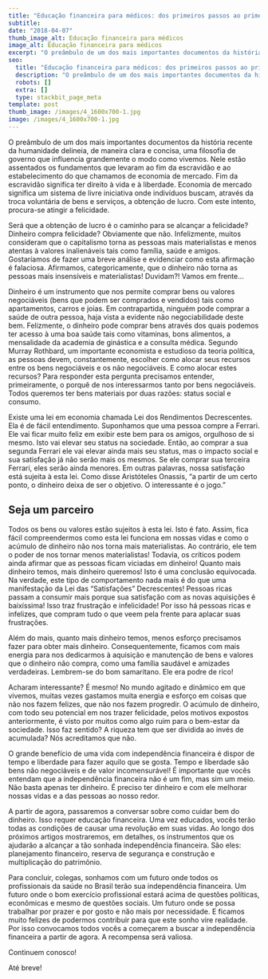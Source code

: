 ```yaml
---
title: "Educação financeira para médicos: dos primeiros passos ao primeiro milhão"
subtitle:
date: "2018-04-07"
thumb_image_alt: Educação financeira para médicos
image_alt: Educação financeira para médicos
excerpt: "O preâmbulo de um dos mais importantes documentos da história recente da humanidade delineia, de maneira clara e concisa, uma filosofia de governo que influencia grandemente o modo como vivemos."
seo:
  title: "Educação financeira para médicos: dos primeiros passos ao primeiro milhão"
  description: "O preâmbulo de um dos mais importantes documentos da história recente da humanidade delineia, de maneira clara e concisa, uma filosofia de governo que influencia grandemente o modo como vivemos."
  robots: []
  extra: []
  type: stackbit_page_meta
template: post
thumb_image: /images/4_1600x700-1.jpg
image: /images/4_1600x700-1.jpg
---
```


O preâmbulo de um dos mais importantes documentos da história recente da humanidade delineia, de maneira clara e concisa, uma filosofia de governo que influencia grandemente o modo como vivemos. Nele estão assentados os fundamentos que levaram ao fim da escravidão e ao estabelecimento do que chamamos de economia de mercado. Fim da escravidão significa ter direito à vida e à liberdade. Economia de mercado significa um sistema de livre iniciativa onde indivíduos buscam, através da troca voluntária de bens e serviços, a obtenção de lucro. Com este intento, procura-se atingir a felicidade.

Será que a obtenção de lucro é o caminho para se alcançar a felicidade? Dinheiro compra felicidade? Obviamente que não. Infelizmente, muitos consideram que o capitalismo torna as pessoas mais materialistas e menos atentas à valores inalienáveis tais como família, saúde e amigos. Gostaríamos de fazer uma breve análise e evidenciar como esta afirmação é falaciosa. Afirmamos, categoricamente, que o dinheiro não torna as pessoas mais insensíveis e materialistas! Duvidam?! Vamos em frente…

Dinheiro é um instrumento que nos permite comprar bens ou valores negociáveis (bens que podem ser comprados e vendidos) tais como apartamentos, carros e joias. Em contrapartida, ninguém pode comprar a saúde de outra pessoa, haja vista a evidente não negociabilidade deste bem. Felizmente, o dinheiro pode comprar bens através dos quais podemos ter acesso à uma boa saúde tais como vitaminas, bons alimentos, a mensalidade da academia de ginástica e a consulta médica. Segundo Murray Rothbard, um importante economista e estudioso da teoria política, as pessoas devem, constantemente, escolher como alocar seus recursos entre os bens negociáveis e os não negociáveis. E como alocar estes recursos? Para responder esta pergunta precisamos entender, primeiramente, o porquê de nos interessarmos tanto por bens negociáveis. Todos queremos ter bens materiais por duas razões: status social e consumo.

Existe uma lei em economia chamada Lei dos Rendimentos Decrescentes. Ela é de fácil entendimento. Suponhamos que uma pessoa compre a Ferrari. Ele vai ficar muito feliz em exibir este bem para os amigos, orgulhoso de si mesmo. Isto vai elevar seu status na sociedade. Então, ao comprar a sua segunda Ferrari ele vai elevar ainda mais seu status, mas o impacto social e sua satisfação já não serão mais os mesmos. Se ele comprar sua terceira Ferrari, eles serão ainda menores. Em outras palavras, nossa satisfação está sujeita à esta lei. Como disse Aristóteles Onassis, “a partir de um certo ponto, o dinheiro deixa de ser o objetivo. O interessante é o jogo.”

## Seja um parceiro

Todos os bens ou valores estão sujeitos à esta lei. Isto é fato. Assim, fica fácil compreendermos como esta lei funciona em nossas vidas e como o acúmulo de dinheiro não nos torna mais materialistas. Ao contrário, ele tem o poder de nos tornar menos materialistas! Todavia, os críticos podem ainda afirmar que as pessoas ficam viciadas em dinheiro! Quanto mais dinheiro temos, mais dinheiro queremos! Isto é uma conclusão equivocada. Na verdade, este tipo de comportamento nada mais é do que uma manifestação da Lei das “Satisfações” Decrescentes! Pessoas ricas passam a consumir mais porque sua satisfação com as novas aquisições é baixíssima! Isso traz frustração e infelicidade! Por isso há pessoas ricas e infelizes, que compram tudo o que veem pela frente para aplacar suas frustrações.

Além do mais, quanto mais dinheiro temos, menos esforço precisamos fazer para obter mais dinheiro. Consequentemente, ficamos com mais energia para nos dedicarmos à aquisição e manutenção de bens e valores que o dinheiro não compra, como uma família saudável e amizades verdadeiras. Lembrem-se do bom samaritano. Ele era podre de rico!

Acharam interessante? É mesmo! No mundo agitado e dinâmico em que vivemos, muitas vezes gastamos muita energia e esforço em coisas que não nos fazem felizes, que não nos fazem progredir. O acúmulo de dinheiro, com todo seu potencial em nos trazer felicidade, pelos motivos expostos anteriormente, é visto por muitos como algo ruim para o bem-estar da sociedade. Isso faz sentido? A riqueza tem que ser dividida ao invés de acumulada? Nós acreditamos que não.

O grande benefício de uma vida com independência financeira é dispor de tempo e liberdade para fazer aquilo que se gosta. Tempo e liberdade são bens não negociáveis e de valor incomensurável! É importante que vocês entendam que a independência financeira não é um fim, mas sim um meio. Não basta apenas ter dinheiro. É preciso ter dinheiro e com ele melhorar nossas vidas e a das pessoas ao nosso redor.

A partir de agora, passaremos a conversar sobre como cuidar bem do dinheiro. Isso requer educação financeira. Uma vez educados, vocês terão todas as condições de causar uma revolução em suas vidas. Ao longo dos próximos artigos mostraremos, em detalhes, os instrumentos que os ajudarão a alcançar a tão sonhada independência financeira. São eles: planejamento financeiro, reserva de segurança e construção e multiplicação do patrimônio.

Para concluir, colegas, sonhamos com um futuro onde todos os profissionais da saúde no Brasil terão sua independência financeira. Um futuro onde o bom exercício profissional estará acima de questões políticas, econômicas e mesmo de questões sociais. Um futuro onde se possa trabalhar por prazer e por gosto e não mais por necessidade. E ficamos muito felizes de podermos contribuir para que este sonho vire realidade. Por isso convocamos todos vocês a começarem a buscar a independência financeira a partir de agora. A recompensa será valiosa.

Continuem conosco!

Até breve!
